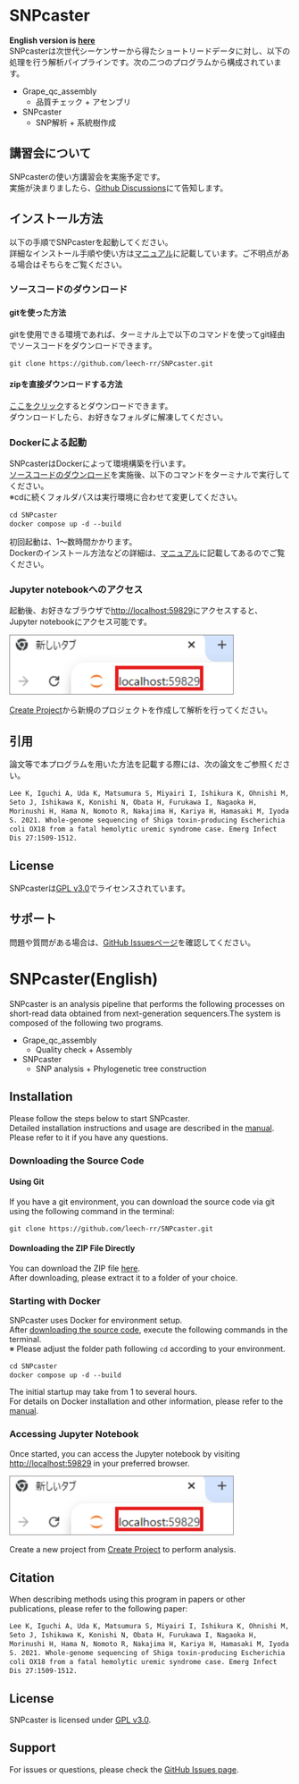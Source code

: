# SNPcaster
**English version is [here](#snpcasterenglish)**<br>
SNPcasterは次世代シーケンサーから得たショートリードデータに対し、以下の処理を行う解析パイプラインです。次の二つのプログラムから構成されています。
- Grape_qc_assembly
  - 品質チェック + アセンブリ
- SNPcaster
  - SNP解析 + 系統樹作成

## 講習会について
SNPcasterの使い方講習会を実施予定です。<br>
実施が決まりましたら、[Github Discussions](https://github.com/leech-rr/SNPcaster/discussions/8)にて告知します。

## インストール方法
以下の手順でSNPcasterを起動してください。<br>
詳細なインストール手順や使い方は[マニュアル](/doc/manual/2025-05-20_SNPcaster_インストール_操作マニュアル.pdf)に記載しています。ご不明点がある場合はそちらをご覧ください。

### ソースコードのダウンロード

#### gitを使った方法
gitを使用できる環境であれば、ターミナル上で以下のコマンドを使ってgit経由でソースコードをダウンロードできます。
```
git clone https://github.com/leech-rr/SNPcaster.git
```

#### zipを直接ダウンロードする方法
[ここをクリック](https://github.com/leech-rr/SNPcaster/archive/refs/heads/main.zip)するとダウンロードできます。</br>
ダウンロードしたら、お好きなフォルダに解凍してください。

### Dockerによる起動
SNPcasterはDockerによって環境構築を行います。<br>
[ソースコードのダウンロード](#ソースコードのダウンロード)を実施後、以下のコマンドをターミナルで実行してください。<br>
※cdに続くフォルダパスは実行環境に合わせて変更してください。
```
cd SNPcaster
docker compose up -d --build
```
初回起動は、1～数時間かかります。<br>
Dockerのインストール方法などの詳細は、[マニュアル](/doc/manual/2025-05-20_SNPcaster_インストール_操作マニュアル.pdf)に記載してあるのでご覧ください。

### Jupyter notebookへのアクセス
起動後、お好きなブラウザで[http://localhost:59829](http://localhost:59829)にアクセスすると、Jupyter notebookにアクセス可能です。

<div align="left">
  <img src="/doc/readme/images/jupyter_access.png" alt="Jupyterへのアクセス" style="width: 400px; border: 1px solid gray;">
</div>

[Create Project](http://localhost:59829/lab/tree/CreateProject_jp.ipynb)から新規のプロジェクトを作成して解析を行ってください。

## 引用
論文等で本プログラムを用いた方法を記載する際には、次の論文をご参照ください。
```
Lee K, Iguchi A, Uda K, Matsumura S, Miyairi I, Ishikura K, Ohnishi M, Seto J, Ishikawa K, Konishi N, Obata H, Furukawa I, Nagaoka H, Morinushi H, Hama N, Nomoto R, Nakajima H, Kariya H, Hamasaki M, Iyoda S. 2021. Whole-genome sequencing of Shiga toxin-producing Escherichia coli OX18 from a fatal hemolytic uremic syndrome case. Emerg Infect Dis 27:1509-1512.
```

## License
SNPcasterは[GPL v3.0](/COPYING)でライセンスされています。

## サポート
問題や質問がある場合は、[GitHub Issuesページ](https://github.com/leech-rr/SNPcaster/issues)を確認してください。

# SNPcaster(English)
SNPcaster is an analysis pipeline that performs the following processes on short-read data obtained from next-generation sequencers.The system is composed of the following two programs.
- Grape_qc_assembly
  - Quality check + Assembly
- SNPcaster
  - SNP analysis + Phylogenetic tree construction

## Installation
Please follow the steps below to start SNPcaster.<br>
Detailed installation instructions and usage are described in the [manual](/doc/manual/2025-05-20_SNPcaster_Installation_Operation_Manual.pdf). Please refer to it if you have any questions.

### Downloading the Source Code

#### Using Git
If you have a git environment, you can download the source code via git using the following command in the terminal:
```
git clone https://github.com/leech-rr/SNPcaster.git
```

#### Downloading the ZIP File Directly
You can download the ZIP file [here](https://github.com/leech-rr/SNPcaster/archive/refs/heads/main.zip).</br>
After downloading, please extract it to a folder of your choice.

### Starting with Docker
SNPcaster uses Docker for environment setup.<br>
After [downloading the source code](#downloading-the-source-code), execute the following commands in the terminal.<br>
※ Please adjust the folder path following `cd` according to your environment.
```
cd SNPcaster
docker compose up -d --build
```
The initial startup may take from 1 to several hours.<br>
For details on Docker installation and other information, please refer to the [manual](/doc/manual/2025-05-20_SNPcaster_Installation_Operation_Manual.pdf).

### Accessing Jupyter Notebook
Once started, you can access the Jupyter notebook by visiting [http://localhost:59829](http://localhost:59829) in your preferred browser.

<div align="left">
  <img src="/doc/readme/images/jupyter_access.png" alt="Accessing Jupyter" style="width: 400px; border: 1px solid gray;">
</div>

Create a new project from [Create Project](http://localhost:59829/lab/tree/CreateProject_jp.ipynb) to perform analysis.

## Citation
When describing methods using this program in papers or other publications, please refer to the following paper:
```
Lee K, Iguchi A, Uda K, Matsumura S, Miyairi I, Ishikura K, Ohnishi M, Seto J, Ishikawa K, Konishi N, Obata H, Furukawa I, Nagaoka H, Morinushi H, Hama N, Nomoto R, Nakajima H, Kariya H, Hamasaki M, Iyoda S. 2021. Whole-genome sequencing of Shiga toxin-producing Escherichia coli OX18 from a fatal hemolytic uremic syndrome case. Emerg Infect Dis 27:1509-1512.
```

## License
SNPcaster is licensed under [GPL v3.0](/COPYING).

## Support
For issues or questions, please check the [GitHub Issues page](https://github.com/leech-rr/SNPcaster/issues).
